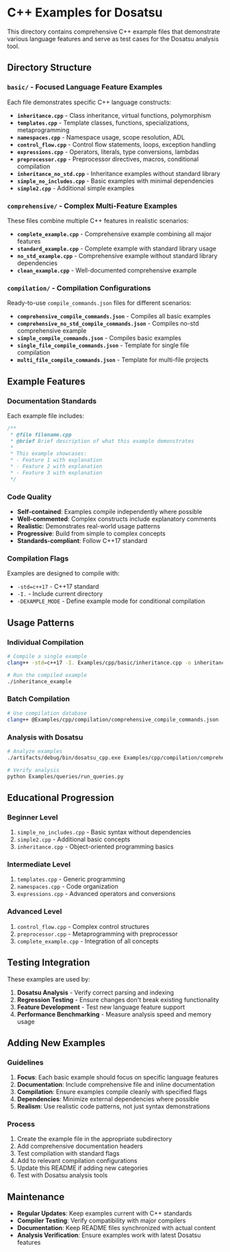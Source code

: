 # C++ Examples for Dosatsu

This directory contains comprehensive C++ example files that demonstrate various language features and serve as test cases for the Dosatsu analysis tool.

## Directory Structure

### `basic/` - Focused Language Feature Examples

Each file demonstrates specific C++ language constructs:

- **`inheritance.cpp`** - Class inheritance, virtual functions, polymorphism
- **`templates.cpp`** - Template classes, functions, specializations, metaprogramming  
- **`namespaces.cpp`** - Namespace usage, scope resolution, ADL
- **`control_flow.cpp`** - Control flow statements, loops, exception handling
- **`expressions.cpp`** - Operators, literals, type conversions, lambdas
- **`preprocessor.cpp`** - Preprocessor directives, macros, conditional compilation
- **`inheritance_no_std.cpp`** - Inheritance examples without standard library
- **`simple_no_includes.cpp`** - Basic examples with minimal dependencies
- **`simple2.cpp`** - Additional simple examples

### `comprehensive/` - Complex Multi-Feature Examples

These files combine multiple C++ features in realistic scenarios:

- **`complete_example.cpp`** - Comprehensive example combining all major features
- **`standard_example.cpp`** - Complete example with standard library usage
- **`no_std_example.cpp`** - Comprehensive example without standard library dependencies
- **`clean_example.cpp`** - Well-documented comprehensive example

### `compilation/` - Compilation Configurations

Ready-to-use `compile_commands.json` files for different scenarios:

- **`comprehensive_compile_commands.json`** - Compiles all basic examples
- **`comprehensive_no_std_compile_commands.json`** - Compiles no-std comprehensive example
- **`simple_compile_commands.json`** - Compiles basic examples
- **`single_file_compile_commands.json`** - Template for single file compilation
- **`multi_file_compile_commands.json`** - Template for multi-file projects

## Example Features

### Documentation Standards

Each example file includes:

```cpp
/**
 * @file filename.cpp
 * @brief Brief description of what this example demonstrates
 * 
 * This example showcases:
 * - Feature 1 with explanation
 * - Feature 2 with explanation
 * - Feature 3 with explanation
 */
```

### Code Quality

- **Self-contained**: Examples compile independently where possible
- **Well-commented**: Complex constructs include explanatory comments
- **Realistic**: Demonstrates real-world usage patterns
- **Progressive**: Build from simple to complex concepts
- **Standards-compliant**: Follow C++17 standard

### Compilation Flags

Examples are designed to compile with:
- `-std=c++17` - C++17 standard
- `-I.` - Include current directory
- `-DEXAMPLE_MODE` - Define example mode for conditional compilation

## Usage Patterns

### Individual Compilation

```bash
# Compile a single example
clang++ -std=c++17 -I. Examples/cpp/basic/inheritance.cpp -o inheritance_example

# Run the compiled example
./inheritance_example
```

### Batch Compilation

```bash
# Use compilation database
clang++ @Examples/cpp/compilation/comprehensive_compile_commands.json
```

### Analysis with Dosatsu

```bash
# Analyze examples
./artifacts/debug/bin/dosatsu_cpp.exe Examples/cpp/compilation/comprehensive_compile_commands.json output_db

# Verify analysis
python Examples/queries/run_queries.py
```

## Educational Progression

### Beginner Level
1. `simple_no_includes.cpp` - Basic syntax without dependencies
2. `simple2.cpp` - Additional basic concepts
3. `inheritance.cpp` - Object-oriented programming basics

### Intermediate Level
1. `templates.cpp` - Generic programming
2. `namespaces.cpp` - Code organization
3. `expressions.cpp` - Advanced operators and conversions

### Advanced Level
1. `control_flow.cpp` - Complex control structures
2. `preprocessor.cpp` - Metaprogramming with preprocessor
3. `complete_example.cpp` - Integration of all concepts

## Testing Integration

These examples are used by:

1. **Dosatsu Analysis** - Verify correct parsing and indexing
2. **Regression Testing** - Ensure changes don't break existing functionality  
3. **Feature Development** - Test new language feature support
4. **Performance Benchmarking** - Measure analysis speed and memory usage

## Adding New Examples

### Guidelines

1. **Focus**: Each basic example should focus on specific language features
2. **Documentation**: Include comprehensive file and inline documentation
3. **Compilation**: Ensure examples compile cleanly with specified flags
4. **Dependencies**: Minimize external dependencies where possible
5. **Realism**: Use realistic code patterns, not just syntax demonstrations

### Process

1. Create the example file in the appropriate subdirectory
2. Add comprehensive documentation headers
3. Test compilation with standard flags
4. Add to relevant compilation configurations
5. Update this README if adding new categories
6. Test with Dosatsu analysis tools

## Maintenance

- **Regular Updates**: Keep examples current with C++ standards
- **Compiler Testing**: Verify compatibility with major compilers
- **Documentation**: Keep README files synchronized with actual content
- **Analysis Verification**: Ensure examples work with latest Dosatsu features
